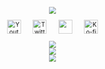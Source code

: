 <p align="center">
  <a href="https://github.com/NoobySloth">
    <img src="https://readme-typing-svg.demolab.com/?lines=Welcome+To+My+Profile&font=Fira%20Code&center=true&width=440&height=45&vCenter=true&pause=1000&size=22" /></a>
</p>
<p align="center">
  <a href="https://www.youtube.com/c/NoobySloth"><img width="32px" alt="Youtube" title="Youtube" src="https://cdn.noobysloth.com/i/youtube.png"/></a>
  &#8287;&#8287;&#8287;&#8287;&#8287;
  <a href="https://twitter.com/NoobySloth"><img width="32px" alt="Twitter" title="Twitter" src="https://cdn.noobysloth.com/i/twitter.png"/></a>
  &#8287;&#8287;&#8287;&#8287;&#8287;
  <a href="https://discord.gg/qrpx" alt="Discord" title="Discord Server"><img width="32px" src="https://cdn.noobysloth.com/i/kofi.png"/></a>
  &#8287;&#8287;&#8287;&#8287;&#8287;
  <a href="https://ko-fi.com/NoobySloth"><img width="32px" alt="Ko-fi" title="Buy me a coffee" src="https://cdn.noobysloth.com/i/discord.png"/></a>
</p>
<p align="center">
  <a href="https://github.com/NoobySloth">
    <img src="https://streak-stats.demolab.com/?user=NoobySloth&theme=tokyonight" /></a><br>
  <a href="https://github.com/NoobySloth">
    <img src="https://github-readme-stats.vercel.app/api?username=noobysloth&show_icons=true&theme=tokyonight" /></a><Br>
  <a href="https://github.com/NoobySloth">
    <img src="https://github-readme-stats.vercel.app/api/top-langs/?username=noobysloth&theme=tokyonight&layout=compact" /></a>
</p>
